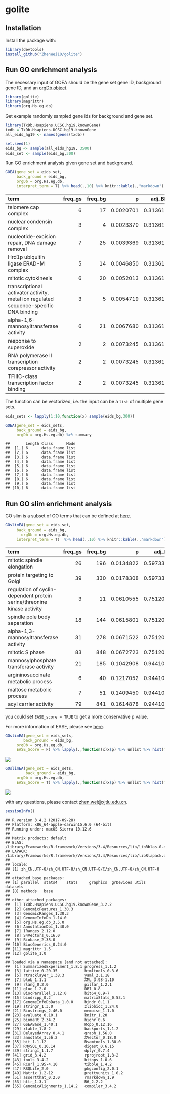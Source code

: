 golite
================

Installation
------------

Install the package with:

``` r
library(devtools)
install_github("ZhenWei10/golite")
```

Run GO enrichment analysis
--------------------------

The necessary input of GOEA should be the gene set gene ID, background gene ID, and an [orgDb object](http://www.bioconductor.org/packages/release/data/annotation/html/org.Hs.eg.db.html).

``` r
library(golite)
library(magrittr)
library(org.Hs.eg.db)
```

Get example randomly sampled gene ids for background and gene set.

``` r
library(TxDb.Hsapiens.UCSC.hg19.knownGene)
txdb = TxDb.Hsapiens.UCSC.hg19.knownGene
all_eids_hg19 <- names(genes(txdb))

set.seed(1)
eids_bg <- sample(all_eids_hg19, 3500)
eids_set <- sample(eids_bg,300)
```

Run GO enrichment analysis given gene set and background.

``` r
GOEA(gene_set = eids_set,
     back_ground = eids_bg,
     orgDb = org.Hs.eg.db,
     interpret_term = T) %>% head(.,10) %>% knitr::kable(.,"markdown")
```

<table>
<colgroup>
<col width="65%" />
<col width="6%" />
<col width="6%" />
<col width="8%" />
<col width="7%" />
<col width="5%" />
</colgroup>
<thead>
<tr class="header">
<th align="left">term</th>
<th align="right">freq_gs</th>
<th align="right">freq_bg</th>
<th align="right">p</th>
<th align="right">adj_BH</th>
<th align="right">OR</th>
</tr>
</thead>
<tbody>
<tr class="odd">
<td align="left">telomere cap complex</td>
<td align="right">6</td>
<td align="right">17</td>
<td align="right">0.0020701</td>
<td align="right">0.313615</td>
<td align="right">4.12</td>
</tr>
<tr class="even">
<td align="left">nuclear condensin complex</td>
<td align="right">3</td>
<td align="right">4</td>
<td align="right">0.0023370</td>
<td align="right">0.313615</td>
<td align="right">8.75</td>
</tr>
<tr class="odd">
<td align="left">nucleotide-excision repair, DNA damage removal</td>
<td align="right">7</td>
<td align="right">25</td>
<td align="right">0.0039369</td>
<td align="right">0.313615</td>
<td align="right">3.27</td>
</tr>
<tr class="even">
<td align="left">Hrd1p ubiquitin ligase ERAD-M complex</td>
<td align="right">5</td>
<td align="right">14</td>
<td align="right">0.0046850</td>
<td align="right">0.313615</td>
<td align="right">4.17</td>
</tr>
<tr class="odd">
<td align="left">mitotic cytokinesis</td>
<td align="right">6</td>
<td align="right">20</td>
<td align="right">0.0052013</td>
<td align="right">0.313615</td>
<td align="right">3.50</td>
</tr>
<tr class="even">
<td align="left">transcriptional activator activity, metal ion regulated sequence-specific DNA binding</td>
<td align="right">3</td>
<td align="right">5</td>
<td align="right">0.0054719</td>
<td align="right">0.313615</td>
<td align="right">7.00</td>
</tr>
<tr class="odd">
<td align="left">alpha-1,6-mannosyltransferase activity</td>
<td align="right">6</td>
<td align="right">21</td>
<td align="right">0.0067680</td>
<td align="right">0.313615</td>
<td align="right">3.33</td>
</tr>
<tr class="even">
<td align="left">response to superoxide</td>
<td align="right">2</td>
<td align="right">2</td>
<td align="right">0.0073245</td>
<td align="right">0.313615</td>
<td align="right">11.67</td>
</tr>
<tr class="odd">
<td align="left">RNA polymerase II transcription corepressor activity</td>
<td align="right">2</td>
<td align="right">2</td>
<td align="right">0.0073245</td>
<td align="right">0.313615</td>
<td align="right">11.67</td>
</tr>
<tr class="even">
<td align="left">TFIIIC-class transcription factor binding</td>
<td align="right">2</td>
<td align="right">2</td>
<td align="right">0.0073245</td>
<td align="right">0.313615</td>
<td align="right">11.67</td>
</tr>
</tbody>
</table>

The function can be vectorized, i.e. the input can be a `list` of multiple gene sets.

``` r
eids_sets <- lapply(1:10,function(x) sample(eids_bg,300)) 

GOEA(gene_set = eids_sets,
     back_ground = eids_bg,
     orgDb = org.Hs.eg.db) %>% summary
```

    ##       Length Class      Mode
    ##  [1,] 6      data.frame list
    ##  [2,] 6      data.frame list
    ##  [3,] 6      data.frame list
    ##  [4,] 6      data.frame list
    ##  [5,] 6      data.frame list
    ##  [6,] 6      data.frame list
    ##  [7,] 6      data.frame list
    ##  [8,] 6      data.frame list
    ##  [9,] 6      data.frame list
    ## [10,] 6      data.frame list

Run GO slim enrichment analysis
-------------------------------

GO slim is a subset of GO terms that can be defined at [here](http://geneontology.org/ontology/subsets/).

``` r
GOslimEA(gene_set = eids_set,
     back_ground = eids_bg,
       orgDb = org.Hs.eg.db,
     interpret_term = T)  %>% head(.,10) %>% knitr::kable(.,"markdown")
```

<table>
<colgroup>
<col width="61%" />
<col width="7%" />
<col width="7%" />
<col width="9%" />
<col width="9%" />
<col width="5%" />
</colgroup>
<thead>
<tr class="header">
<th align="left">term</th>
<th align="right">freq_gs</th>
<th align="right">freq_bg</th>
<th align="right">p</th>
<th align="right">adj_BH</th>
<th align="right">OR</th>
</tr>
</thead>
<tbody>
<tr class="odd">
<td align="left">mitotic spindle elongation</td>
<td align="right">26</td>
<td align="right">196</td>
<td align="right">0.0134822</td>
<td align="right">0.5973330</td>
<td align="right">1.55</td>
</tr>
<tr class="even">
<td align="left">protein targeting to Golgi</td>
<td align="right">39</td>
<td align="right">330</td>
<td align="right">0.0178308</td>
<td align="right">0.5973330</td>
<td align="right">1.38</td>
</tr>
<tr class="odd">
<td align="left">regulation of cyclin-dependent protein serine/threonine kinase activity</td>
<td align="right">3</td>
<td align="right">11</td>
<td align="right">0.0610555</td>
<td align="right">0.7512072</td>
<td align="right">3.18</td>
</tr>
<tr class="even">
<td align="left">spindle pole body separation</td>
<td align="right">18</td>
<td align="right">144</td>
<td align="right">0.0615801</td>
<td align="right">0.7512072</td>
<td align="right">1.46</td>
</tr>
<tr class="odd">
<td align="left">alpha-1,3-mannosyltransferase activity</td>
<td align="right">31</td>
<td align="right">278</td>
<td align="right">0.0671522</td>
<td align="right">0.7512072</td>
<td align="right">1.30</td>
</tr>
<tr class="even">
<td align="left">mitotic S phase</td>
<td align="right">83</td>
<td align="right">848</td>
<td align="right">0.0672723</td>
<td align="right">0.7512072</td>
<td align="right">1.14</td>
</tr>
<tr class="odd">
<td align="left">mannosylphosphate transferase activity</td>
<td align="right">21</td>
<td align="right">185</td>
<td align="right">0.1042908</td>
<td align="right">0.9441091</td>
<td align="right">1.33</td>
</tr>
<tr class="even">
<td align="left">argininosuccinate metabolic process</td>
<td align="right">6</td>
<td align="right">40</td>
<td align="right">0.1217052</td>
<td align="right">0.9441091</td>
<td align="right">1.75</td>
</tr>
<tr class="odd">
<td align="left">maltose metabolic process</td>
<td align="right">7</td>
<td align="right">51</td>
<td align="right">0.1409450</td>
<td align="right">0.9441091</td>
<td align="right">1.60</td>
</tr>
<tr class="even">
<td align="left">acyl carrier activity</td>
<td align="right">79</td>
<td align="right">841</td>
<td align="right">0.1614878</td>
<td align="right">0.9441091</td>
<td align="right">1.10</td>
</tr>
</tbody>
</table>

you could set `EASE_score = TRUE` to get a more conservative p value.

For more information of EASE, please see [here](https://david.ncifcrf.gov/helps/functional_annotation.html#fisher).

``` r
GOslimEA(gene_set = eids_sets,
        back_ground = eids_bg, 
     orgDb = org.Hs.eg.db,
     EASE_Score = F) %>% lapply(.,function(x)x$p) %>% unlist %>% hist(main = "normal hypergeometric")
```

![](README_files/figure-markdown_github/unnamed-chunk-7-1.png)

``` r
GOslimEA(gene_set = eids_sets,
         back_ground = eids_bg,
     orgDb = org.Hs.eg.db,
     EASE_Score = T) %>% lapply(.,function(x)x$p) %>% unlist %>% hist(main = "EASE score")
```

![](README_files/figure-markdown_github/unnamed-chunk-7-2.png)

with any questions, please contact <zhen.wei@xjtlu.edu.cn>.

``` r
sessionInfo()
```

    ## R version 3.4.2 (2017-09-28)
    ## Platform: x86_64-apple-darwin15.6.0 (64-bit)
    ## Running under: macOS Sierra 10.12.6
    ## 
    ## Matrix products: default
    ## BLAS: /Library/Frameworks/R.framework/Versions/3.4/Resources/lib/libRblas.0.dylib
    ## LAPACK: /Library/Frameworks/R.framework/Versions/3.4/Resources/lib/libRlapack.dylib
    ## 
    ## locale:
    ## [1] zh_CN.UTF-8/zh_CN.UTF-8/zh_CN.UTF-8/C/zh_CN.UTF-8/zh_CN.UTF-8
    ## 
    ## attached base packages:
    ## [1] parallel  stats4    stats     graphics  grDevices utils     datasets 
    ## [8] methods   base     
    ## 
    ## other attached packages:
    ##  [1] TxDb.Hsapiens.UCSC.hg19.knownGene_3.2.2
    ##  [2] GenomicFeatures_1.30.3                 
    ##  [3] GenomicRanges_1.30.3                   
    ##  [4] GenomeInfoDb_1.14.0                    
    ##  [5] org.Hs.eg.db_3.5.0                     
    ##  [6] AnnotationDbi_1.40.0                   
    ##  [7] IRanges_2.12.0                         
    ##  [8] S4Vectors_0.16.0                       
    ##  [9] Biobase_2.38.0                         
    ## [10] BiocGenerics_0.24.0                    
    ## [11] magrittr_1.5                           
    ## [12] golite_1.0                             
    ## 
    ## loaded via a namespace (and not attached):
    ##  [1] SummarizedExperiment_1.8.1 progress_1.1.2            
    ##  [3] lattice_0.20-35            htmltools_0.3.6           
    ##  [5] rtracklayer_1.38.3         yaml_2.1.18               
    ##  [7] blob_1.1.1                 XML_3.98-1.10             
    ##  [9] rlang_0.2.0                pillar_1.2.1              
    ## [11] glue_1.2.0                 DBI_0.8                   
    ## [13] BiocParallel_1.12.0        bit64_0.9-7               
    ## [15] bindrcpp_0.2               matrixStats_0.53.1        
    ## [17] GenomeInfoDbData_1.0.0     bindr_0.1.1               
    ## [19] stringr_1.3.0              zlibbioc_1.24.0           
    ## [21] Biostrings_2.46.0          memoise_1.1.0             
    ## [23] evaluate_0.10.1            knitr_1.20                
    ## [25] biomaRt_2.34.2             highr_0.6                 
    ## [27] GSEABase_1.40.1            Rcpp_0.12.16              
    ## [29] xtable_1.8-2               backports_1.1.2           
    ## [31] DelayedArray_0.4.1         graph_1.56.0              
    ## [33] annotate_1.56.2            XVector_0.18.0            
    ## [35] bit_1.1-12                 Rsamtools_1.30.0          
    ## [37] RMySQL_0.10.14             digest_0.6.15             
    ## [39] stringi_1.1.7              dplyr_0.7.4               
    ## [41] grid_3.4.2                 rprojroot_1.3-2           
    ## [43] tools_3.4.2                bitops_1.0-6              
    ## [45] RCurl_1.95-4.10            tibble_1.4.2              
    ## [47] RSQLite_2.0                pkgconfig_2.0.1           
    ## [49] Matrix_1.2-12              prettyunits_1.0.2         
    ## [51] assertthat_0.2.0           rmarkdown_1.9             
    ## [53] httr_1.3.1                 R6_2.2.2                  
    ## [55] GenomicAlignments_1.14.2   compiler_3.4.2
